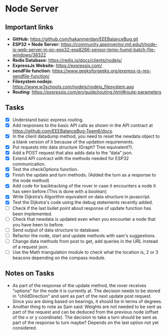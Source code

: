 # Node Server

## Important links

- **GitHub:** https://github.com/hakanmerdan/EEEBalanceBug.git
- **ESP32 + Node Server:** https://community.appinventor.mit.edu/t/node-js-web-server-in-pc-esp32-esp8266-sensor-temp-humd-batch-file-windows/38322
- **Redis Database:** https://redis.io/docs/clients/nodejs/
- **ExpressJs Website:** https://expressjs.com/
- **sendFile function:** https://www.geeksforgeeks.org/express-js-res-sendfile-function/
- **Filesystem nodejs:** https://www.w3schools.com/nodejs/nodejs_filesystem.asp
- **Routing:** https://expressjs.com/en/guide/routing.html#route-parameters

## Tasks

- [x]  Understand basic express routing.
- [x]  Add responses to the basic API calls as shown in the API contract at https://github.com/EEEBalanceBug-Team6/docs.
- [x]  In the client datadump method, you need to reset the newdata object to a blank version of it because of the updation requirements.
- [x]  Put requests into data structure (Graph? Tree equivalent?).
- [x]  Add a POST request that also adds data to the “data” json.
- [x]  Extend API contract with the methods needed for ESP32 communication.
- [x]  Test the checkOptions function.
- [x]  Finish the update and turn methods. (Added the turn as a response to the node method)
- [x]  Add code for backtracking of the rover in case it encounters a node it has seen before.(This is done with a boolean)
- [x]  Write Dijkstra’s Algorithm equivalent on data structure in javascript.
- [x]  Test the Dijkstra's code using the debug statements recently added.
- [ ]  Check if the last bullet point about response of update function has been implemented.
- [ ]  Check that newdata is updated even when you encounter a node that you have been to before. 
- [ ]  Send output of data structure to database.
- [ ]  Refactor the node, start and update methods with sam's suggestions.
- [ ]  Change data methods from post to get, add queries in the URL instead of a request json. 
- [ ]  Use the Math triangulation module to check what the location is, 2 or 3 beacons depending on the compass module.

## Notes on Tasks

- As part of the response of the update method, the rover receives "options" for the node it is currently at. The decision needs to be stored in "childDirection" and sent as part of the next update post request. Since you are doing based on bearings, it should be in terms of degrees.
- Another thing to note as Sam said: Weights are not needed to be sent as part of the request and can be deduced from the 
previous node (offset of the x or y coordinate). The decision to take a turn should be sent as part of the response to turn 
maybe? Depends on the last option not yet considered.
